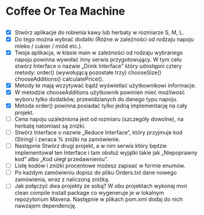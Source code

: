 # Coffee Or Tea Machine

##
 - [x] Stwórz aplikacje do robienia kawy lub herbaty w rozmiarze S, M, L.
 - [x] Do tego można wybrać dodatki (Różne w zależności od rodzaju napoju mleko / cukier / miód etc.).
 - [x] Twoja aplikacja, w klasie main w zależności od rodzaju wybranego napoju powinna wywołać inny serwis przygotowujący. 
W tym celu stwórz Interface o nazwie „Drink Interface” który udostępni cztery metody:
order() (wywołującą pozostałe trzy)
chooseSize()
chooseAdditions() 
calculatePrice().
 - [x] Metody te mają wczytywać bądź wyświetlać użytkownikowi informacje.
 - [x] W metodzie chooseAdditions użytkownik powinien mieć możliwość wyboru tylko dodatków, przewidzianych do danego typu napoju.
 - [x] Metoda order() powinna posiadać tylko jedną implementację na cały projekt.
 - [ ] Cena napoju uzależniona jest od rozmiaru (szczegóły dowolne), na herbatę natomiast są zniżki.
 - [ ] Stwórz Interface o nazwie „Reduce Interface”, który przyjmuje kod (String) i zwraca % zniżki na zamówienie.
 - [ ] Następnie Stwórz drugi projekt, a w nim serwis który będzie implementował ten Interface i tam obsłuż wyjątki takie jak „Niepoprawny kod” albo „Kod uległ przedawnieniu”.
 - [ ] Listę kodów i zniżki procentowe możesz zapisać w formie enumów.
 - [ ] Po każdym zamówieniu dopisz do pliku Orders.txt dane nowego zamówienia, wraz z naliczoną zniżką.
 - [ ] Jak połączyć dwa projekty ze sobą?
W obu projektach wykonaj mvn clean compile install package co wygeneruje je w lokalnym repozytorium Mavena. Następnie w plikach pom.xml dodaj do nich nawzajem dependencję. 
